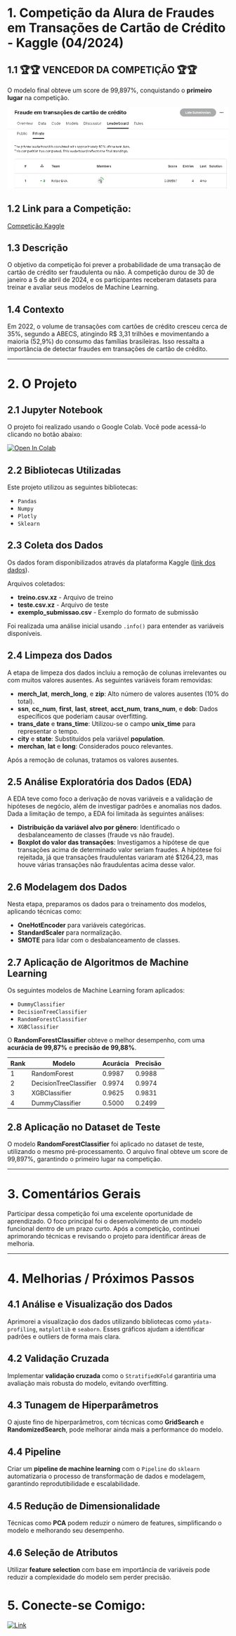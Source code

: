 
# 1. Competição da Alura de Fraudes em Transações de Cartão de Crédito - Kaggle (04/2024)

## 1.1 **🏆🏆 VENCEDOR DA COMPETIÇÃO 🏆🏆**
O modelo final obteve um score de 99,897%, conquistando o **primeiro lugar** na competição.

![Leaderboard da Competição](./Images/Kaggle%20Leaderboard.PNG)

## 1.2 Link para a Competição:
[Competição Kaggle](https://www.kaggle.com/competitions/fraude-em-transaes-de-carto-de-crdito/overview)

## 1.3 Descrição

O objetivo da competição foi prever a probabilidade de uma transação de cartão de crédito ser fraudulenta ou não. A competição durou de 30 de janeiro a 5 de abril de 2024, e os participantes receberam datasets para treinar e avaliar seus modelos de Machine Learning.

## 1.4 Contexto
Em 2022, o volume de transações com cartões de crédito cresceu cerca de 35%, segundo a ABECS, atingindo R$ 3,31 trilhões e movimentando a maioria (52,9%) do consumo das famílias brasileiras. Isso ressalta a importância de detectar fraudes em transações de cartão de crédito.

---

# 2. O Projeto

## 2.1 Jupyter Notebook
O projeto foi realizado usando o Google Colab. Você pode acessá-lo clicando no botão abaixo:

[![Open In Colab](https://colab.research.google.com/assets/colab-badge.svg)](./Kaggle_Competition_Award.ipynb)

## 2.2 Bibliotecas Utilizadas
Este projeto utilizou as seguintes bibliotecas:

- `Pandas`
- `Numpy`
- `Plotly`
- `Sklearn`

## 2.3 Coleta dos Dados
Os dados foram disponibilizados através da plataforma Kaggle ([link dos dados](https://www.kaggle.com/competitions/fraude-em-transaes-de-carto-de-crdito/data)).

Arquivos coletados:
- **treino.csv.xz** - Arquivo de treino
- **teste.csv.xz** - Arquivo de teste
- **exemplo_submissao.csv** - Exemplo do formato de submissão

Foi realizada uma análise inicial usando `.info()` para entender as variáveis disponíveis.

## 2.4 Limpeza dos Dados
A etapa de limpeza dos dados incluiu a remoção de colunas irrelevantes ou com muitos valores ausentes. As seguintes variáveis foram removidas:

- **merch_lat**, **merch_long**, e **zip**: Alto número de valores ausentes (10% do total).
- **ssn**, **cc_num**, **first**, **last**, **street**, **acct_num**, **trans_num**, e **dob**: Dados específicos que poderiam causar overfitting.
- **trans_date** e **trans_time**: Utilizou-se o campo **unix_time** para representar o tempo.
- **city** e **state**: Substituídos pela variável **population**.
- **merchan**, **lat** e **long**: Considerados pouco relevantes.

Após a remoção de colunas, tratamos os valores ausentes.

## 2.5 Análise Exploratória dos Dados (EDA)
A EDA teve como foco a derivação de novas variáveis e a validação de hipóteses de negócio, além de investigar padrões e anomalias nos dados. Dada a limitação de tempo, a EDA foi limitada às seguintes análises:

- **Distribuição da variável alvo por gênero**: Identificado o desbalanceamento de classes (fraude vs não fraude).
- **Boxplot do valor das transações**: Investigamos a hipótese de que transações acima de determinado valor seriam fraudes. A hipótese foi rejeitada, já que transações fraudulentas variaram até $1264,23, mas houve várias transações não fraudulentas acima desse valor.

## 2.6 Modelagem dos Dados
Nesta etapa, preparamos os dados para o treinamento dos modelos, aplicando técnicas como:

- **OneHotEncoder** para variáveis categóricas.
- **StandardScaler** para normalização.
- **SMOTE** para lidar com o desbalanceamento de classes.

## 2.7 Aplicação de Algoritmos de Machine Learning
Os seguintes modelos de Machine Learning foram aplicados:

- `DummyClassifier`
- `DecisionTreeClassifier`
- `RandomForestClassifier`
- `XGBClassifier`

O **RandomForestClassifier** obteve o melhor desempenho, com uma **acurácia de 99,87%** e **precisão de 99,88%**.

| Rank | Modelo                    | Acurácia  | Precisão |
|------|---------------------------|-----------|----------|
| 1    | RandomForest               | 0.9987    | 0.9988   |
| 2    | DecisionTreeClassifier     | 0.9974    | 0.9974   |
| 3    | XGBClassifier              | 0.9625    | 0.9831   |
| 4    | DummyClassifier            | 0.5000    | 0.2499   |

## 2.8 Aplicação no Dataset de Teste
O modelo **RandomForestClassifier** foi aplicado no dataset de teste, utilizando o mesmo pré-processamento. O arquivo final obteve um score de 99,897%, garantindo o primeiro lugar na competição.

---

# 3. Comentários Gerais
Participar dessa competição foi uma excelente oportunidade de aprendizado. O foco principal foi o desenvolvimento de um modelo funcional dentro de um prazo curto. Após a competição, continuei aprimorando técnicas e revisando o projeto para identificar áreas de melhoria.

---

# 4. Melhorias / Próximos Passos

## 4.1 Análise e Visualização dos Dados
Aprimorei a visualização dos dados utilizando bibliotecas como `ydata-profiling`, `matplotlib` e `seaborn`. Esses gráficos ajudam a identificar padrões e outliers de forma mais clara.

## 4.2 Validação Cruzada
Implementar **validação cruzada** como o `StratifiedKFold` garantiria uma avaliação mais robusta do modelo, evitando overfitting.

## 4.3 Tunagem de Hiperparâmetros
O ajuste fino de hiperparâmetros, com técnicas como **GridSearch** e **RandomizedSearch**, pode melhorar ainda mais a performance do modelo.

## 4.4 Pipeline
Criar um **pipeline de machine learning** com o `Pipeline` do `sklearn` automatizaria o processo de transformação de dados e modelagem, garantindo reprodutibilidade e escalabilidade.

## 4.5 Redução de Dimensionalidade
Técnicas como **PCA** podem reduzir o número de features, simplificando o modelo e melhorando seu desempenho.

## 4.6 Seleção de Atributos
Utilizar **feature selection** com base em importância de variáveis pode reduzir a complexidade do modelo sem perder precisão.


# 5. Conecte-se Comigo:
<a href="https://www.linkedin.com/in/felipe-dick" target="_blank">
    <img src="https://cdn-icons-png.flaticon.com/512/174/174857.png" alt="Link" width="30" height="30">    
</a>
<br>
<br>

